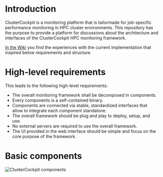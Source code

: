 # Introduction

ClusterCockpit is a monitoring platform that is tailormade for job-specific performance monitoring in HPC cluster environments.
This repository has the purpose to provide a platform for discussions about the architecture and interfaces of the ClusterCockpit HPC monitoring framework.

[In the Wiki](https://github.com/ClusterCockpit/cc-architecture/wiki/previous_experience) you find the experiences with the current implementation that inspired below requirements and structure.

# High-level requirements

This leads to the following high-level requirements:
* The overall monitoring framework shall be decomposed in components.
* Every components is a self-contained binary.
* Components are connected via stable, standardized interfaces that allow to integrate each component standalone.
* The overall framework should be plug and play to deploy, setup, and use.
* No external servers are required to use the overall framework.
* The UI provided in the web interface should be simple and focus on the core purpose of the framework.

# Basic components


![ClusterCockpit components](https://user-images.githubusercontent.com/11572749/98777167-8d057380-23f0-11eb-9568-1f4e83002dab.png)
